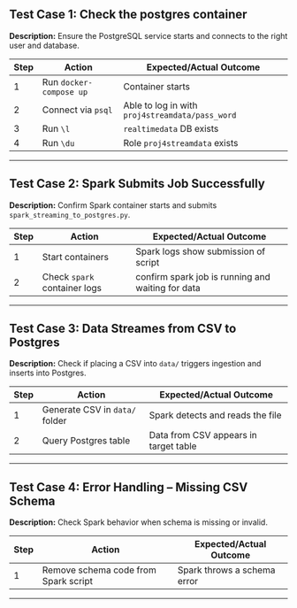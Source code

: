 ##  Test Case 1: Check the postgres container 
**Description:** Ensure the PostgreSQL service starts and connects to the right  user and database.

| Step | Action                    | Expected/Actual Outcome        
|------|---------------------------|-----------------------------
| 1    | Run `docker-compose up`   | Container starts        
| 2    | Connect via `psql`        | Able to log in with `proj4streamdata/pass_word`   
| 3    | Run `\l`                  |`realtimedata` DB exists   
| 4    | Run `\du`                 | Role `proj4streamdata` exists 

---

##  Test Case 2: Spark Submits Job Successfully

**Description:** Confirm Spark container starts and submits `spark_streaming_to_postgres.py`.

| Step | Action                       | Expected/Actual Outcome 
|------|------------------------------|---------------------------
| 1    | Start containers             | Spark logs show submission of script   
| 2    | Check `spark` container logs | confirm spark  job is running and waiting for data   

---

##  Test Case 3: Data Streames from CSV to Postgres

**Description:** Check if placing a CSV into `data/` triggers ingestion and inserts into Postgres.

| Step | Action                         | Expected/Actual Outcome 
|------|--------------------------------|---------------------------------
| 1    | Generate CSV in `data/` folder | Spark detects and reads the file   
| 2    | Query Postgres table           | Data from CSV appears in target table   

---

##  Test Case 4: Error Handling – Missing CSV Schema

**Description:** Check Spark behavior when schema is missing or invalid.

| Step | Action                           | Expected/Actual Outcome
|------|----------------------------------|-----------------------------
| 1 | Remove schema code from Spark script| Spark throws a schema error   

---


